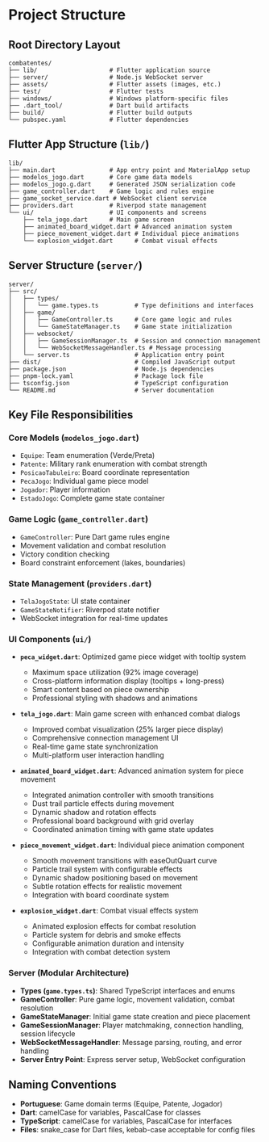 # Project Structure

## Root Directory Layout

```
combatentes/
├── lib/                    # Flutter application source
├── server/                 # Node.js WebSocket server
├── assets/                 # Flutter assets (images, etc.)
├── test/                   # Flutter tests
├── windows/                # Windows platform-specific files
├── .dart_tool/             # Dart build artifacts
├── build/                  # Flutter build outputs
└── pubspec.yaml            # Flutter dependencies
```

## Flutter App Structure (`lib/`)

```
lib/
├── main.dart               # App entry point and MaterialApp setup
├── modelos_jogo.dart       # Core game data models
├── modelos_jogo.g.dart     # Generated JSON serialization code
├── game_controller.dart    # Game logic and rules engine
├── game_socket_service.dart # WebSocket client service
├── providers.dart          # Riverpod state management
└── ui/                     # UI components and screens
    ├── tela_jogo.dart      # Main game screen
    ├── animated_board_widget.dart # Advanced animation system
    ├── piece_movement_widget.dart # Individual piece animations
    └── explosion_widget.dart      # Combat visual effects
```

## Server Structure (`server/`)

```
server/
├── src/
│   ├── types/
│   │   └── game.types.ts          # Type definitions and interfaces
│   ├── game/
│   │   ├── GameController.ts      # Core game logic and rules
│   │   └── GameStateManager.ts    # Game state initialization
│   ├── websocket/
│   │   ├── GameSessionManager.ts  # Session and connection management
│   │   └── WebSocketMessageHandler.ts # Message processing
│   └── server.ts                  # Application entry point
├── dist/                          # Compiled JavaScript output
├── package.json                   # Node.js dependencies
├── pnpm-lock.yaml                 # Package lock file
├── tsconfig.json                  # TypeScript configuration
└── README.md                      # Server documentation
```

## Key File Responsibilities

### Core Models (`modelos_jogo.dart`)

- `Equipe`: Team enumeration (Verde/Preta)
- `Patente`: Military rank enumeration with combat strength
- `PosicaoTabuleiro`: Board coordinate representation
- `PecaJogo`: Individual game piece model
- `Jogador`: Player information
- `EstadoJogo`: Complete game state container

### Game Logic (`game_controller.dart`)

- `GameController`: Pure Dart game rules engine
- Movement validation and combat resolution
- Victory condition checking
- Board constraint enforcement (lakes, boundaries)

### State Management (`providers.dart`)

- `TelaJogoState`: UI state container
- `GameStateNotifier`: Riverpod state notifier
- WebSocket integration for real-time updates

### UI Components (`ui/`)

- **`peca_widget.dart`**: Optimized game piece widget with tooltip system

  - Maximum space utilization (92% image coverage)
  - Cross-platform information display (tooltips + long-press)
  - Smart content based on piece ownership
  - Professional styling with shadows and animations

- **`tela_jogo.dart`**: Main game screen with enhanced combat dialogs

  - Improved combat visualization (25% larger piece display)
  - Comprehensive connection management UI
  - Real-time game state synchronization
  - Multi-platform user interaction handling

- **`animated_board_widget.dart`**: Advanced animation system for piece movement

  - Integrated animation controller with smooth transitions
  - Dust trail particle effects during movement
  - Dynamic shadow and rotation effects
  - Professional board background with grid overlay
  - Coordinated animation timing with game state updates

- **`piece_movement_widget.dart`**: Individual piece animation component

  - Smooth movement transitions with easeOutQuart curve
  - Particle trail system with configurable effects
  - Dynamic shadow positioning based on movement
  - Subtle rotation effects for realistic movement
  - Integration with board coordinate system

- **`explosion_widget.dart`**: Combat visual effects system
  - Animated explosion effects for combat resolution
  - Particle system for debris and smoke effects
  - Configurable animation duration and intensity
  - Integration with combat detection system

### Server (Modular Architecture)

- **Types (`game.types.ts`)**: Shared TypeScript interfaces and enums
- **GameController**: Pure game logic, movement validation, combat resolution
- **GameStateManager**: Initial game state creation and piece placement
- **GameSessionManager**: Player matchmaking, connection handling, session lifecycle
- **WebSocketMessageHandler**: Message parsing, routing, and error handling
- **Server Entry Point**: Express server setup, WebSocket configuration

## Naming Conventions

- **Portuguese**: Game domain terms (Equipe, Patente, Jogador)
- **Dart**: camelCase for variables, PascalCase for classes
- **TypeScript**: camelCase for variables, PascalCase for interfaces
- **Files**: snake_case for Dart files, kebab-case acceptable for config files
